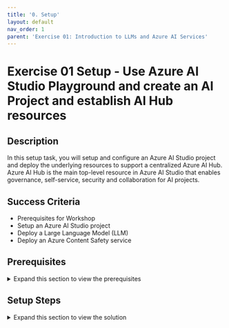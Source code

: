 ```yaml
---
title: '0. Setup'
layout: default
nav_order: 1
parent: 'Exercise 01: Introduction to LLMs and Azure AI Services'
---
```


# Exercise 01 Setup - Use Azure AI Studio Playground and create an AI Project and establish AI Hub resources

## Description

In this setup task, you will setup and configure an Azure AI Studio project and deploy the underlying resources to support a centralized Azure AI Hub. Azure AI Hub is the main top-level resource in Azure AI Studio that enables governance, self-service, security and collaboration for AI projects.

## Success Criteria

* Prerequisites for Workshop
* Setup an Azure AI Studio project
* Deploy a Large Language Model (LLM)
* Deploy an Azure Content Safety service

## Prerequisites
<details markdown="block">
<summary>Expand this section to view the prerequisites</summary>

#### Check if you have enough quota for the compute power needed to deploy Llama model in Exercise 1:
You will need 48 Standard_NC24s_v3 cores to deploy the Llama model. If you don't have enough quota, you can request an increase.

#### In Powershell run the following command:
```powershell
$subscriptionId = "replace by your subscription id" 
$region = "replace by the desired region" 
$results = az rest --method get --url "https://management.azure.com/subscriptions/$subscriptionId/providers/Microsoft.MachineLearningServices/locations/$region/usages?api-version=2020-04-01" 
$results | ConvertFrom-Json | Select-Object -ExpandProperty value | Where-Object { $_.name.value -eq "standardNCSv3Family" -and $_.name.localizedValue -eq "Standard NCSv3 Family Cluster Dedicated vCPUs" } 
```

#### Example of verification in EastUS region with 102 free cores

![Verification](images/powershell-1.jpg)

#### BASH equivalent

```bash
subscriptionId="replace by your subscription id" 
region="replace by the desired region" 
results=$(az rest --method get --url "https://management.azure.com/subscriptions/$subscriptionId/providers/Microsoft.MachineLearningServices/locations/$region/usages?api-version=2020-04-01") 
echo $results | jq -r '.value[] | select(.name.value == "standardNCSv3Family" and .name.localizedValue == "Standard NCSv3 Family Cluster Dedicated vCPUs")' 
```

> [!IMPORTANT]
> Make sure to have jq installed to process the JSON output. You can install jq using the following command if needed: 

```powershell
sudo apt-get install jq
```
</details>

## Setup Steps

<details markdown="block">
<summary>Expand this section to view the solution</summary>

##### 1) Create an AI Project and AI Hub Resouces

Let's start by creating a project in Azure AI Studio.

1. Go to your browser and type: [https://ai.azure.com](https://ai.azure.com). After logging in with your Azure account, you will see the following screen:

    ![Azure AI Studio displays.](images/labgrab1.png)

2. Select **+ New project** to create a project.

3. Choose an unique name for your project.

    ![The Create a project dialog displays with a Project name entered.](images/labgrab2.png)

4. Above the **Hub** drop down box, select the **Create a new hub** link and choose a name for your AI hub where your project resources will be created.

    ![The Create a hub stage of the Create a project dialog displays. The Hub name field is populated with a value.](images/labgrab3.png)

    > Note: Choose the region where the GPT-4 models and text-embeddings-ada-002 are available.

5. Remaining on this screen, select the **Create a new Azure AI Search** link located above the **Connect Azure AI Search** drop down. Enter a name for the Azure AI Search resource, then choose **Create**.

    ![The Create a hub stage of the Create a project dialog displays with a pop up above the Connect Azure AI Search field asking for a name for a Standard Azure AI Search index resource. The Name field is populated with a value.](images/labgrab4.png)

6. Finally, review the details of the project, then select the **Create a project** button to deploy the project resources. Wait for the deployment to complete, this will take a minute or two.

    ![The Review and finish stage of the Create a project dialog displays with a summary of the previous choices. The Create a project button is visible.](images/labgrab5.png)

    ![A listing of the resources that are to be deployed is displayed. A message at the bottom of the Create a project dialog indicates resources are being created.](images/labgrab6.png)

##### 2) Deploy an Azure OpenAI model

After creating your AI Project, the first step is to create a deployment of an OpenAI model so you can start experimenting with the prompts you will use in your application.

1. To do this, select the **Deployments** option on the bottom of the project panel, and select the **+ Create deployment** button.

    ![The Deployments screen in Azure AI Studio displays. There are no deployments in the list.](images/labgrab7.png)

2. From the list of models, search for and select **gpt-4**.

    ![The model catalog search displays with the gpt-4 model selected.](images/labgrab8.png)

3. In the **Deploy model** dialog window, define the name of the deployment, in this case, you can use the same name as the model and in the version field select the latest available version, in the example below we chose version **0125-Preview** (gpt4-turbo).

    ![The Deploy model gpt-4 displays with the version of 0125-Preview selected.](images/labgrab9.png)

4. Select at least 40K **Tokens per Minute Rate Limit** to ensure the flows run smoothly in the upcoming lessons.

5. Select **Deploy** to deploy the **gpt-4** model. Once deployed, you can test it in the Playground.

##### 3) Create a Content Safety Service

This exercise involves the deployment of the Azure Content Safety service. This configurable service is used to detect and filter for inappropriate content ensuring that the content generated by the AI models is safe for the users.

1. Select the following link to create an [Azure Content Safety service](https://aka.ms/acs-create).

2. On the **Create Content Safety** screen in the **Basics** tab, select the resource group that was deployed when creating the AI Project in the first step. Provide a name for the service, and select **Standard S0** as the pricing tier. Select **Review + create** to continue.

    ![The Create Content Safety screen Basics tab displays with the Name field populated and the Pricing tier set to Standard S0.](images/labgrab10.png)

3. On the **Review + create** tab, review the details of the service settings, then select **Create** to deploy the Azure Content Safety service.

    ![The Create Content Safety Review + create tab displays with the Create button visible.](images/labgrab11.png)

4. Wait for the Content Safety service to be created. Once complete, you've successfully achieved the goals of this setup task.

    ![A deployment confirmation screen displays indicating the deployment of the Content Safety Service has completed.](images/labgrab12.png)

</details>
